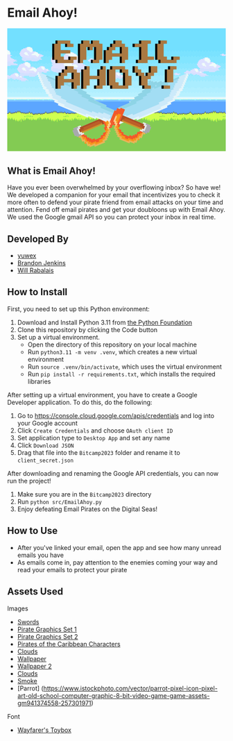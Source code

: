 # Email Ahoy!
![logo](/src/assets/logo.png)

## What is Email Ahoy!
Have you ever been overwhelmed by your overflowing inbox? So have we! We developed a companion for your email that incentivizes you to check it more often to defend your pirate friend from email attacks on your time and attention. Fend off email pirates and get your doubloons up with Email Ahoy. We used the Google gmail API so you can protect your inbox in real time.

## Developed By
* [yuwex](https://github.com/yuwex)
* [Brandon Jenkins](https://github.com/bjenkins0829)
* [Will Rabalais](https://github.com/WillRabalais04)

## How to Install
First, you need to set up this Python environment:
1. Download and Install Python 3.11 from [the Python Foundation](https://www.python.org/downloads/)
2. Clone this repository by clicking the Code button
3. Set up a virtual environment.
   - Open the directory of this repository on your local machine
   - Run `python3.11 -m venv .venv`, which creates a new virtual environment
   - Run `source .venv/bin/activate`, which uses the virtual environment
   - Run `pip install -r requirements.txt`, which installs the required libraries

After setting up a virtual environment, you have to create a Google Developer application. To do this, do the following:
1. Go to https://console.cloud.google.com/apis/credentials and log into your Google account
2. Click `Create Credentials` and choose `OAuth client ID`
3. Set application type to `Desktop App` and set any name
4. Click `Download JSON`
5. Drag that file into the `Bitcamp2023` folder and rename it to `client_secret.json`

After downloading and renaming the Google API credentials, you can now run the project!
1. Make sure you are in the `Bitcamp2023` directory
2. Run `python src/EmailAhoy.py`
3. Enjoy defeating Email Pirates on the Digital Seas!

## How to Use
* After you've linked your email, open the app and see how many unread emails you have
* As emails come in, pay attention to the enemies coming your way and read your emails to protect your pirate

## Assets Used

Images
* [Swords](https://www.123rf.com/free-vector_79145346_pirate-sword-pixel-art.html)
* [Pirate Graphics Set 1](https://0x72.itch.io/16x16-pirates-tileset)
* [Pirate Graphics Set 2](https://www.deviantart.com/lustriouscharming/art)
* [Pirates of the Caribbean Characters](https://www.deviantart.com/lustriouscharming/art/Pirates-of-the-Caribbean-Characters-8-Bit-607468123)
* [Clouds](http://pixelartmaker.com/art/281303a9bbc5eb8)
* [Wallpaper](https://www.wallpaperflare.com/)
* [Wallpaper 2](8-bit-artwork-sky-landscape-clouds-pixel-art-pixels-wallpaper-uvtkj)
* [Clouds](http://pixelartmaker.com/art/281303a9bbc5eb8)
* [Smoke](https://www.pinterest.com.mx/pin/662944007653541905/)
* [Parrot] (https://www.istockphoto.com/vector/parrot-pixel-icon-pixel-art-old-school-computer-graphic-8-bit-video-game-game-assets-gm941374558-257301971)

Font
* [Wayfarer's Toybox](https://www.fontspace.com/wayfarers-toy-box-font-f40851)

